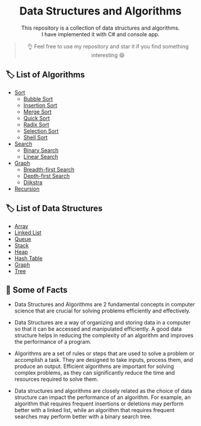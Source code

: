 <div align = "center">

# Data Structures and Algorithms

This repository is a collection of data structures and algorithms. </br>
I have implemented it with C# and console app.
> 👌 Feel free to use my repository and star it if you find something interesting 😄

</div>

## 🏷️ List of Algorithms
* [Sort](./Algorithms/Sort)
  * [Bubble Sort](./Algorithms/Sort/BubbleSort)
  * [Insertion Sort](./Algorithms/Sort/InsertionSort)
  * [Merge Sort](./Algorithms/Sort/MergeSort)
  * [Quick Sort](./Algorithms/Sort/QuickSort)
  * [Radix Sort](./Algorithms/Sort/RadixSort)
  * [Selection Sort](./Algorithms/Sort/SelectionSort)
  * [Shell Sort](./Algorithms/Sort/ShellSort)
* [Search](./Algorithms/Search)
  * [Binary Search](./Algorithms/Search/BinarySearch)
  * [Linear Search](./Algorithms/Search/LinearSearch)
* [Graph](./Algorithms/Graph)
  * [Breadth-first Search](./Algorithms/Graph/Breadth-firstSearch)
  * [Depth-first Search](./Algorithms/Graph/Depth-firstSearch)
  * [Dijkstra](./Algorithms/Graph/Dijkstra)
* [Recursion](./Algorithms/Recursion/Recursion)
  
## 🏷️ List of Data Structures
* [Array](./DataStructures/Array/Array)
* [Linked List](./DataStructures/LinkedList/LinkedList)
* [Queue](./DataStructures/Queue/Queue)
* [Stack](./DataStructures/Stack/Stack)
* [Heap](./DataStructures/Heap/Heap)
* [Hash Table](./DataStructures/HashTable/HashTable)
* [Graph](./DataStructures/Graph/UndirectedGraph)
* [Tree](./DataStructures/Tree/BinarySearchTree)


## 📔 Some of Facts
* Data Structures and Algorithms are 2 fundamental concepts in computer science that are crucial for solving problems efficiently and effectively.

* Data Structures are a way of organizing and storing data in a computer so that it can be accessed and manipulated efficiently. A good data structure helps in reducing the complexity of an algorithm and improves the performance of a program.

* Algorithms are a set of rules or steps that are used to solve a problem or accomplish a task. They are designed to take inputs, process them, and produce an output. Efficient algorithms are important for solving complex problems, as they can significantly reduce the time and resources required to solve them.

* Data structures and algorithms are closely related as the choice of data structure can impact the performance of an algorithm. For example, an algorithm that requires frequent insertions or deletions may perform better with a linked list, while an algorithm that requires frequent searches may perform better with a binary search tree.
